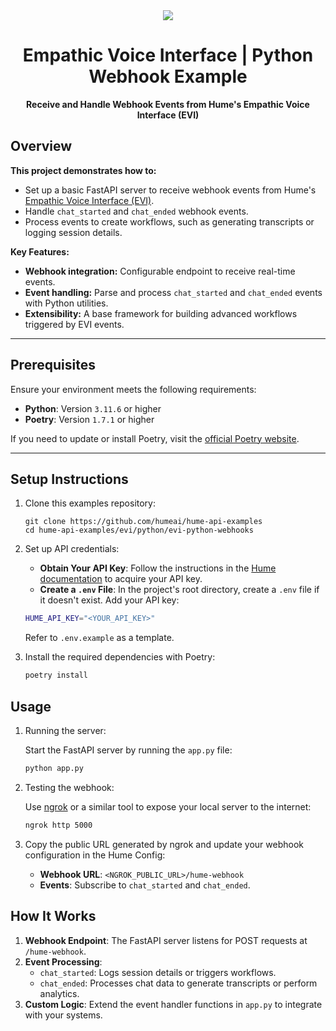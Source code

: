 <div align="center">
  <img src="https://storage.googleapis.com/hume-public-logos/hume/hume-banner.png">
  <h1>Empathic Voice Interface | Python Webhook Example</h1>
  <p>
    <strong>Receive and Handle Webhook Events from Hume's Empathic Voice Interface (EVI)</strong>
  </p>
</div>

## Overview

**This project demonstrates how to:**

- Set up a basic FastAPI server to receive webhook events from Hume's [Empathic Voice Interface (EVI)](https://dev.hume.ai/docs/empathic-voice-interface-evi/overview).
- Handle `chat_started` and `chat_ended` webhook events.
- Process events to create workflows, such as generating transcripts or logging session details.

**Key Features:**

- **Webhook integration:** Configurable endpoint to receive real-time events.
- **Event handling:** Parse and process `chat_started` and `chat_ended` events with Python utilities.
- **Extensibility:** A base framework for building advanced workflows triggered by EVI events.

---

## Prerequisites

Ensure your environment meets the following requirements:

- **Python**: Version `3.11.6` or higher
- **Poetry**: Version `1.7.1` or higher

If you need to update or install Poetry, visit the [official Poetry website](https://python-poetry.org/).

---

## Setup Instructions

1. Clone this examples repository:

    ```shell
    git clone https://github.com/humeai/hume-api-examples
    cd hume-api-examples/evi/python/evi-python-webhooks
    ```

2. Set up API credentials:

    - **Obtain Your API Key**: Follow the instructions in the [Hume documentation](https://dev.hume.ai/docs/introduction/api-key) to acquire your API key.
    - **Create a `.env` File**: In the project's root directory, create a `.env` file if it doesn't exist. Add your API key:

    ```sh
    HUME_API_KEY="<YOUR_API_KEY>"
    ```

    Refer to `.env.example` as a template.

3. Install the required dependencies with Poetry:

    ```sh
    poetry install
    ```

## Usage

1. Running the server:

    Start the FastAPI server by running the `app.py` file:

    ```sh
    python app.py
    ```

2. Testing the webhook:

    Use [ngrok](https://ngrok.com/) or a similar tool to expose your local server to the internet:

    ```sh
    ngrok http 5000
    ```

3. Copy the public URL generated by ngrok and update your webhook configuration in the Hume Config:

    - **Webhook URL**: `<NGROK_PUBLIC_URL>/hume-webhook`
    - **Events**: Subscribe to `chat_started` and `chat_ended`.

## How It Works

1. **Webhook Endpoint**: The FastAPI server listens for POST requests at `/hume-webhook`.
2. **Event Processing**:
   - `chat_started`: Logs session details or triggers workflows.
   - `chat_ended`: Processes chat data to generate transcripts or perform analytics.
3. **Custom Logic**: Extend the event handler functions in `app.py` to integrate with your systems.

